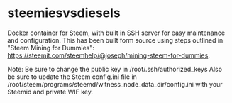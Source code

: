# steemiesvsdiesels
Docker container for Steem, with built in SSH server for easy maintenance and configuration.
This has been built form source using steps outlined in "Steem Mining for Dummies": https://steemit.com/steemhelp/@joseph/mining-steem-for-dummies.

Note: Be sure to change the public key in /root/.ssh/authorized_keys
Also be sure to update the Steem config.ini file in /root/steem/programs/steemd/witness_node_data_dir/config.ini with your Steemid and private WIF key.
